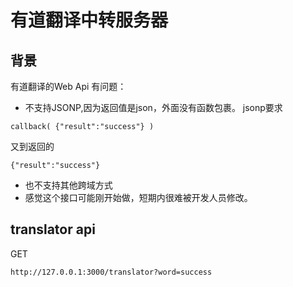 # 有道翻译中转服务器

## 背景
有道翻译的Web Api 有问题：
- 不支持JSONP,因为返回值是json，外面没有函数包裹。
jsonp要求
```
callback( {"result":"success"} )
```
又到返回的
```
{"result":"success"}
```
- 也不支持其他跨域方式
- 感觉这个接口可能刚开始做，短期内很难被开发人员修改。
## translator api
GET
```
http://127.0.0.1:3000/translator?word=success
```